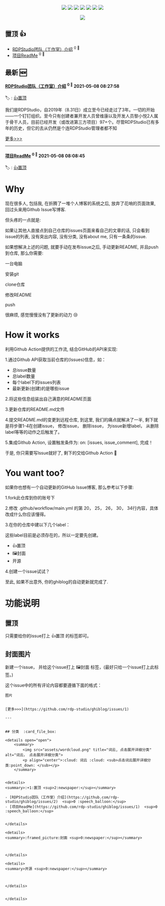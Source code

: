 

<p align='center'>
    <img src="https://badgen.net/badge/labels/3"/>
    <img src="https://badgen.net/github/issues/rdp-studio/ghiblog"/>
    <img src="https://badgen.net/badge/last-commit/2021-05-08 08:33:19"/>
    <img src="https://badgen.net/github/forks/rdp-studio/ghiblog"/>
    <img src="https://badgen.net/github/stars/rdp-studio/ghiblog"/>
    <img src="https://badgen.net/github/watchers/rdp-studio/ghiblog"/>
    <img src="https://badgen.net/github/release/rdp-studio/ghiblog"/>
</p>

<p align='center'>
    <a href="https://github.com/jwenjian/visitor-count-badge">
        <img src="https://visitor-badge.glitch.me/badge?page_id=rdp-studio.ghiblog"/>
    </a>
</p>


## 置顶 :thumbsup: 
- [RDPStudio团队（工作室）介绍](https://github.com/rdp-studio/ghiblog/issues/2)  <sup>0 :speech_balloon:</sup>  	 
- [项目ReadMe](https://github.com/rdp-studio/ghiblog/issues/1)  <sup>0 :speech_balloon:</sup>  	 
## 最新 :new: 

#### [RDPStudio团队（工作室）介绍](https://github.com/rdp-studio/ghiblog/issues/2) <sup>0 :speech_balloon:</sup> 	 2021-05-08 08:27:58

:label: : [:+1:置顶](https://github.com/rdp-studio/ghiblog/labels/%3A%2B1%3A%E7%BD%AE%E9%A1%B6)

我们是RDPStudio，自2019年（8.31日）成立至今已经走过了3年。一切的开始——一个钉钉组织。至今只有创建者兼开发人员曾维康以及开发人员黎小悦2人属于骨干人员，目前已经开发（或改进第三方项目）97+个。尽管RDPStudio已有多年的历史，但它的去从仍然是个连RDPStudio管理者都不知

[更多>>>](https://github.com/rdp-studio/ghiblog/issues/2)

---


#### [项目ReadMe](https://github.com/rdp-studio/ghiblog/issues/1) <sup>0 :speech_balloon:</sup> 	 2021-05-08 08:08:45

:label: : [:+1:置顶](https://github.com/rdp-studio/ghiblog/labels/%3A%2B1%3A%E7%BD%AE%E9%A1%B6)

# Why

现在很多人, 包括我, 在折腾了一堆个人博客的系统之后, 放弃了花哨的页面效果, 回过头来用Github Issue写博客.

但头疼的一点就是:

如果让其他人直接点到自己仓库的issues页面来看自己的文章的话, 只会看到issue的列表, 没有突出内容, 没有分类, 没有about me, 只有一条条的issue.

如果想解决上述的问题, 就要手动在发布issue之后, 手动更新README, 并且push到仓库, 那么你需要:

一台电脑

安装git

clone仓库

修改README

push

很麻烦, 感觉慢慢没有了更新的动力 😢

# How it works

利用Github Action提供的工作流, 结合GitHub的API来实现:

1.通过Github API获取当前仓库的(Issues)信息，如：

- 总issue数量
- 总label数量
- 每个label下的issues列表
- 最新更新(创建)的是哪些issue

2.将这些信息组装出自己满意的README页面

3.更新仓库的README.md文件

4.提交README.md的变更到远程仓库, 到这里, 我们的痛点就解决了一半, 剩下就是将步骤1-4在创建issue， 修改issue， 删除issue， 为issue新增label， 从删除label等等的动作之后触发了。

5.集成Github Action, 设置触发条件为: on: [issues, issue_comment], 完成！

于是, 你只需要写Issue就好了, 剩下的交给Github Action 🎉

# You want too?

如果你也想有一个自动更新的GitHub Issue博客, 那么参考以下步骤:

1.fork此仓库到你的账号下

2.修改 .github/workflow/main.yml 的第 20， 25， 26， 30， 34行内容，具体改成什么你应该懂得。

3.在你的仓库中建以下几个label：

这些label目前是必须存在的，所以一定要先创建。

- :+1:置顶
- :framed_picture:封面
- 开源

4.创建一个issue试试？

至此, 如果不出意外, 你的ghiblog的自动更新就完成了.

# 功能说明

## 置顶

只需要给你的issue打上 :+1:置顶 的标签即可。

## 封面图片

新建一个issue， 并给这个issue打上 :framed_picture:封面 标签，(最好只给一个issue打上此标签。)

这个issue中的所有评论内容都要遵循下面的格式：

```
图片


[更多>>>](https://github.com/rdp-studio/ghiblog/issues/1)

---


## 分类  :card_file_box: 

<details open="open">
    <summary>
        <img src="assets/wordcloud.png" title="词云, 点击展开详细分类" alt="词云， 点击展开详细分类">
        <p align="center">:cloud: 词云 :cloud: <sub>点击词云展开详细分类:point_down: </sub></p>
    </summary>


<details>
<summary>:+1:置顶	<sup>2:newspaper:</sup></summary>

- [RDPStudio团队（工作室）介绍](https://github.com/rdp-studio/ghiblog/issues/2)  <sup>0 :speech_balloon:</sup>  	 
- [项目ReadMe](https://github.com/rdp-studio/ghiblog/issues/1)  <sup>0 :speech_balloon:</sup>  	 


</details>

<details>
<summary>:framed_picture:封面	<sup>0:newspaper:</sup></summary>



</details>

<details>
<summary>开源	<sup>0:newspaper:</sup></summary>



</details>


</details>    
